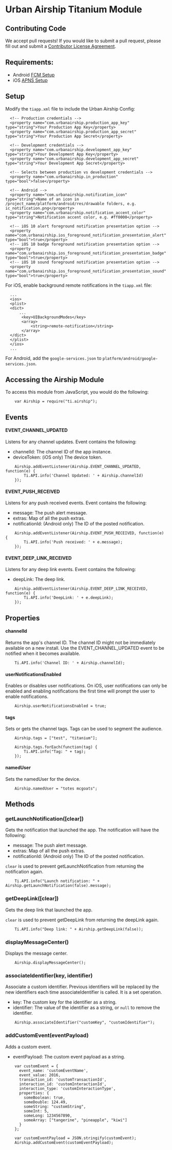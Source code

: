 # Urban Airship Titanium Module


## Contributing Code

We accept pull requests! If you would like to submit a pull request, please fill out and submit a
[Contributor License Agreement](https://docs.google.com/forms/d/e/1FAIpQLScErfiz-fXSPpVZ9r8Di2Tr2xDFxt5MgzUel0__9vqUgvko7Q/viewform).

## Requirements:
 - Android [FCM Setup](https://docs.airship.com/platform/android/getting-started/#fcm-configure-airship-dashboard)
 - iOS [APNS Setup](http://docs.urbanairship.com/reference/push-providers/apns.html)

## Setup

Modify the `tiapp.xml` file to include the Urban Airship Config:

```
  <!-- Production credentials -->
  <property name="com.urbanairship.production_app_key" type="string">Your Production App Key</property>
  <property name="com.urbanairship.production_app_secret" type="string">Your Production App Secret</property>

  <!-- Development credentials -->
  <property name="com.urbanairship.development_app_key" type="string">Your Development App Key</property>
  <property name="com.urbanairship.development_app_secret" type="string">Your Development App Secret</property>

  <!-- Selects between production vs development credentials -->
  <property name="com.urbanairship.in_production" type="bool">false</property>

  <!-- Android -->
  <property name="com.urbanairship.notification_icon" type="string">Name of an icon in /project_name/platform/android/res/drawable folders, e.g. ic_notification.png</property>
  <property name="com.urbanairship.notification_accent_color" type="string">Notification accent color, e.g. #ff0000</property>

  <!-- iOS 10 alert foreground notification presentation option -->
  <property name="com.urbanairship.ios_foreground_notification_presentation_alert" type="bool">true</property>
  <!-- iOS 10 badge foreground notification presentation option -->
  <property name="com.urbanairship.ios_foreground_notification_presentation_badge" type="bool">true</property>
  <!-- iOS 10 sound foreground notification presentation option -->
  <property name="com.urbanairship.ios_foreground_notification_presentation_sound" type="bool">true</property>
```

For iOS, enable background remote notifications in the `tiapp.xml` file:

```
  ...
  <ios>
  <plist>
  <dict>
      ...
       <key>UIBackgroundModes</key>
       <array>
           <string>remote-notification</string>
       </array>
  </dict>
  </plist>
  </ios>
  ...
```

For Android, add the `google-services.json` to `platform/android/google-services.json`.

## Accessing the Airship Module

To access this module from JavaScript, you would do the following:

```
    var Airship = require("ti.airship");
```

## Events

#### EVENT_CHANNEL_UPDATED

Listens for any channel updates. Event contains the following:
 - channelId: The channel ID of the app instance.
 - deviceToken: (iOS only) The device token.

```
    Airship.addEventListener(Airship.EVENT_CHANNEL_UPDATED, function(e) {
        Ti.API.info('Channel Updated: ' + Airship.channelId)
    });
```

#### EVENT_PUSH_RECEIVED

Listens for any push received events. Event contains the following:
 - message: The push alert message.
 - extras: Map of all the push extras.
 - notificationId: (Android only) The ID of the posted notification.

```
    Airship.addEventListener(Airship.EVENT_PUSH_RECEIVED, function(e) {
        Ti.API.info('Push received: ' + e.message);
    });
```

#### EVENT_DEEP_LINK_RECEIVED

Listens for any deep link events. Event contains the following:
 - deepLink: The deep link.

```
    Airship.addEventListener(Airship.EVENT_DEEP_LINK_RECEIVED, function(e) {
        Ti.API.info('DeepLink: ' + e.deepLink);
    });
```

## Properties

#### channelId

Returns the app's channel ID. The channel ID might not be immediately available on a new install. Use
the EVENT_CHANNEL_UPDATED event to be notified when it becomes available.

```
    Ti.API.info('Channel ID: ' + Airship.channelId);
```

#### userNotificationsEnabled

Enables or disables user notifications. On iOS, user notifications can only be enabled and enabling
notifications the first time will prompt the user to enable notifications.

```
    Airship.userNotificationsEnabled = true;
```


#### tags

Sets or gets the channel tags. Tags can be used to segment the audience.

```
    Airship.tags = ["test", "titanium"];

    Airship.tags.forEach(function(tag) {
        Ti.API.info("Tag: " + tag);
    });
```

#### namedUser

Sets the namedUser for the device.

```
    Airship.namedUser = "totes mcgoats";
```

## Methods

### getLaunchNotification([clear])

Gets the notification that launched the app. The notification will have the following:
 - message: The push alert message.
 - extras: Map of all the push extras.
 - notificationId: (Android only) The ID of the posted notification.

`clear` is used to prevent getLaunchNotification from returning the notification again.


```
    Ti.API.info("Launch notification: " + Airship.getLaunchNotification(false).message);
```

### getDeepLink([clear])

Gets the deep link that launched the app.

`clear` is used to prevent getDeepLink from returning the deepLink again.

```
    Ti.API.info("Deep link: " + Airship.getDeepLink(false));
```

### displayMessageCenter()

Displays the message center.

```
    Airship.displayMessageCenter();
```

### associateIdentifier(key, identifier)

Associate a custom identifier.
Previous identifiers will be replaced by the new identifiers each time associateIdentifier is called.
It is a set operation.
 - key: The custom key for the identifier as a string.
 - identifier: The value of the identifier as a string, or `null` to remove the identifier.

```
    Airship.associateIdentifier("customKey", "customIdentifier");
```

### addCustomEvent(eventPayload)

Adds a custom event.
 - eventPayload: The custom event payload as a string.

```
    var customEvent = {
      event_name: 'customEventName',
      event_value: 2016,
      transaction_id: 'customTransactionId',
      interaction_id: 'customInteractionId',
      interaction_type: 'customInteractionType',
      properties: {
        someBoolean: true,
        someDouble: 124.49,
        someString: "customString",
        someInt: 5,
        someLong: 1234567890,
        someArray: ["tangerine", "pineapple", "kiwi"]
      }
    };

    var customEventPayload = JSON.stringify(customEvent);
    Airship.addCustomEvent(customEventPayload);
```
